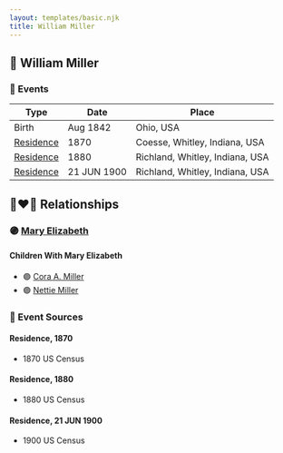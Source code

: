 ```yaml
---
layout: templates/basic.njk
title: William Miller
---
```

## 🔵 William Miller

### 📆 Events

Type | Date | Place
------ | ------ | ------
Birth | Aug 1842 | Ohio, USA
[Residence](#event-1) | 1870 | Coesse, Whitley, Indiana, USA
[Residence](#event-2) | 1880 | Richland, Whitley, Indiana, USA
[Residence](#event-3) | 21 JUN 1900 | Richland, Whitley, Indiana, USA

## 👩‍❤️‍👨 Relationships

### 🟣 [Mary Elizabeth](/people/8/84477504)

#### Children With Mary Elizabeth
* 🟣 [Cora A. Miller](/people/1/12053368)
* 🟣 [Nettie Miller](/people/4/48706128)
### 📰 Event Sources

#### <a id="event-1"></a> Residence, 1870
* 1870 US Census

#### <a id="event-2"></a> Residence, 1880
* 1880 US Census

#### <a id="event-3"></a> Residence, 21 JUN 1900
* 1900 US Census
